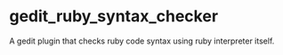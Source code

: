 gedit_ruby_syntax_checker
=========================

A gedit plugin that checks ruby code syntax using ruby interpreter itself.